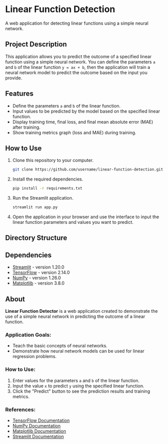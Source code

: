 # Linear Function Detection

A web application for detecting linear functions using a simple neural network.

## Project Description

This application allows you to predict the outcome of a specified linear function using a simple neural network. You can define the parameters `a` and `b` of the linear function `y = ax + b`, then the application will train a neural network model to predict the outcome based on the input you provide.

## Features

- Define the parameters `a` and `b` of the linear function.
- Input values to be predicted by the model based on the specified linear function.
- Display training time, final loss, and final mean absolute error (MAE) after training.
- Show training metrics graph (loss and MAE) during training.

## How to Use

1. Clone this repository to your computer.
    ```bash
    git clone https://github.com/username/linear-function-detection.git
    ```
2. Install the required dependencies.
    ```bash
    pip install -r requirements.txt
    ```
3. Run the Streamlit application.
    ```bash
    streamlit run app.py
    ```
4. Open the application in your browser and use the interface to input the linear function parameters and values you want to predict.

## Directory Structure


## Dependencies

- [Streamlit](https://streamlit.io/) - version 1.20.0
- [TensorFlow](https://www.tensorflow.org/) - version 2.14.0
- [NumPy](https://numpy.org/) - version 1.26.0
- [Matplotlib](https://matplotlib.org/) - version 3.8.0

## About

**Linear Function Detector** is a web application created to demonstrate the use of a simple neural network in predicting the outcome of a linear function.

### Application Goals:

- Teach the basic concepts of neural networks.
- Demonstrate how neural network models can be used for linear regression problems.

### How to Use:

1. Enter values for the parameters `a` and `b` of the linear function.
2. Input the value `x` to predict `y` using the specified linear function.
3. Click the "Predict" button to see the prediction results and training metrics.

### References:

- [TensorFlow Documentation](https://www.tensorflow.org/docs)
- [NumPy Documentation](https://numpy.org/doc/stable/)
- [Matplotlib Documentation](https://matplotlib.org/stable/contents.html)
- [Streamlit Documentation](https://docs.streamlit.io)

